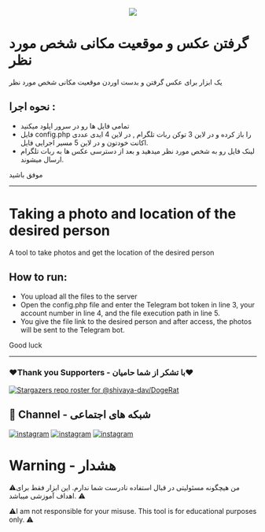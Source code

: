 <p align="center"><img src='https://www.ma-no.org/cache/galleries/contents-2186/860-300/image-webcam-with-javascript.jpg'></p>

# گرفتن عکس و موقعیت مکانی شخص مورد نظر

یک ابزار برای عکس گرفتن و بدست اوردن موقعیت مکانی شخص مورد نظر


## نحوه اجرا : 

- تمامی فایل ها رو در سرور اپلود میکنید 
- فایل config.php را باز کرده و در لاین 3 توکن ربات تلگرام , در لاین 4 ایدی عددی اکانت خودتون و در لاین 5 مسیر اجرایی فایل.
- لینک فایل رو به شخص مورد نظر میدهید و بعد از دسترسی عکس ها به ربات تلگرام ارسال میشوند.

موفق باشید

-------------------------------------------------------------------------

# Taking a photo and location of the desired person

A tool to take photos and get the location of the desired person


## How to run:

- You upload all the files to the server
- Open the config.php file and enter the Telegram bot token in line 3, your account number in line 4, and the file execution path in line 5.
- You give the file link to the desired person and after access, the photos will be sent to the Telegram bot.

Good luck

-------------------------------------------------------------------------

### ❤️Thank you Supporters - با تشکر از شما حامیان❤️
[![Stargazers repo roster for @shivaya-dav/DogeRat](https://reporoster.com/stars/dark/malbo-dev/searchBook)](https://github.com/malbo-dev/searchBook/stargazers)

## 🔗 Channel - شبکه های اجتماعی
[![instagram](https://img.shields.io/badge/Channel-Telegram-blue)](https://t.me/Malbo_Dev)
[![instagram](https://img.shields.io/badge/Channel-Youtube-red)](https://www.youtube.com/channel/UCRXB3lWiZHPwfgcXMjfUzYA)
[![instagram](https://img.shields.io/badge/Channel-Instagram-pink)](https://instagram.com/malbo.dev)

# Warning - هشدار

⚠️من هیچگونه مسئولیتی در قبال استفاده نادرست شما ندارم. 
این ابزار فقط برای اهداف آموزشی میباشد. ⚠️
<br/>
<p align="left">⚠️I am not responsible for your misuse.
This tool is for educational purposes only. ⚠️</p>
